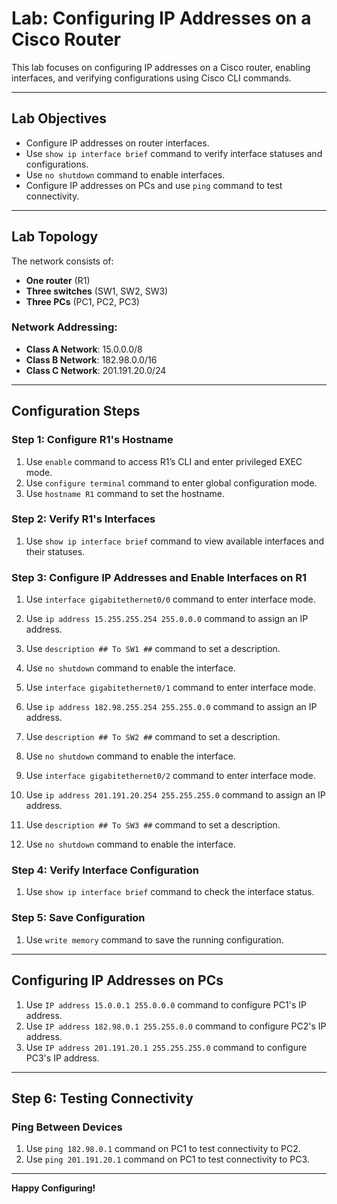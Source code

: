 # Lab: Configuring IP Addresses on a Cisco Router

This lab focuses on configuring IP addresses on a Cisco router, enabling interfaces, and verifying configurations using Cisco CLI commands.

---

## Lab Objectives

- Configure IP addresses on router interfaces.
- Use `show ip interface brief` command to verify interface statuses and configurations.
- Use `no shutdown` command to enable interfaces.
- Configure IP addresses on PCs and use `ping` command to test connectivity.

---

## Lab Topology

The network consists of:  
- **One router** (R1)  
- **Three switches** (SW1, SW2, SW3)  
- **Three PCs** (PC1, PC2, PC3)  

### Network Addressing:
- **Class A Network**: 15.0.0.0/8
- **Class B Network**: 182.98.0.0/16
- **Class C Network**: 201.191.20.0/24

---

## Configuration Steps

### Step 1: Configure R1's Hostname

1. Use `enable` command to access R1’s CLI and enter privileged EXEC mode.
2. Use `configure terminal` command to enter global configuration mode.
3. Use `hostname R1` command to set the hostname.

### Step 2: Verify R1's Interfaces

1. Use `show ip interface brief` command to view available interfaces and their statuses.

### Step 3: Configure IP Addresses and Enable Interfaces on R1

1. Use `interface gigabitethernet0/0` command to enter interface mode.
2. Use `ip address 15.255.255.254 255.0.0.0` command to assign an IP address.
3. Use `description ## To SW1 ##` command to set a description.
4. Use `no shutdown` command to enable the interface.

5. Use `interface gigabitethernet0/1` command to enter interface mode.
6. Use `ip address 182.98.255.254 255.255.0.0` command to assign an IP address.
7. Use `description ## To SW2 ##` command to set a description.
8. Use `no shutdown` command to enable the interface.

9. Use `interface gigabitethernet0/2` command to enter interface mode.
10. Use `ip address 201.191.20.254 255.255.255.0` command to assign an IP address.
11. Use `description ## To SW3 ##` command to set a description.
12. Use `no shutdown` command to enable the interface.

### Step 4: Verify Interface Configuration

1. Use `show ip interface brief` command to check the interface status.

### Step 5: Save Configuration

1. Use `write memory` command to save the running configuration.

---

## Configuring IP Addresses on PCs

1. Use `IP address 15.0.0.1 255.0.0.0` command to configure PC1's IP address.
2. Use `IP address 182.98.0.1 255.255.0.0` command to configure PC2's IP address.
3. Use `IP address 201.191.20.1 255.255.255.0` command to configure PC3's IP address.

---

## Step 6: Testing Connectivity

### Ping Between Devices

1. Use `ping 182.98.0.1` command on PC1 to test connectivity to PC2.
2. Use `ping 201.191.20.1` command on PC1 to test connectivity to PC3.

---

**Happy Configuring!**
